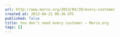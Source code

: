 ```yaml
---
url: http://www.marco.org/2013/04/20/every-customer
created_at: 2013-04-21 06:36 UTC
published: false
title: You don’t need every customer – Marco.org
tags: []
---
```



